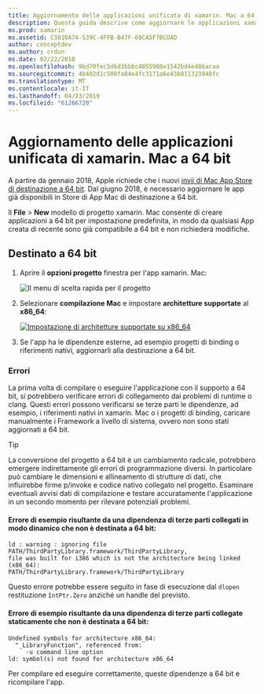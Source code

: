 ```yaml
---
title: Aggiornamento delle applicazioni unificata di xamarin. Mac a 64 bit
description: Questa guida descrive come aggiornare le applicazioni xamarin. Mac di destinazione a 64 bit. Vengono inoltre forniti esempi dei tipi di errori che possono essere rilevati quando si apporta questa modifica.
ms.prod: xamarin
ms.assetid: C3810A74-539C-4FFB-B47F-68CA5F7BCDAD
author: conceptdev
ms.author: crdun
ms.date: 02/22/2018
ms.openlocfilehash: 9bd70fec5d6d3bbbc4855980e1542bd4e486acaa
ms.sourcegitcommit: 4b402d1c508fa84e4fc3171a6e43b811323948fc
ms.translationtype: MT
ms.contentlocale: it-IT
ms.lasthandoff: 04/23/2019
ms.locfileid: "61266720"
---
```

# <a name="updating-xamarinmac-unified-applications-to-64-bit"></a>Aggiornamento delle applicazioni unificata di xamarin. Mac a 64 bit

A partire da gennaio 2018, Apple richiede che i nuovi [invii di Mac App Store di destinazione a 64 bit](https://developer.apple.com/news/?id=06282017a). Dal giugno 2018, è necessario aggiornare le app già disponibili in Store di App Mac di destinazione a 64 bit.

Il **File** > **New** modello di progetto xamarin. Mac consente di creare applicazioni a 64 bit per impostazione predefinita, in modo da qualsiasi App creata di recente sono già compatibile a 64 bit e non richiederà modifiche.

## <a name="targeting-64-bit"></a>Destinato a 64 bit

1. Aprire il **opzioni progetto** finestra per l'app xamarin. Mac:

   ![Il menu di scelta rapida per il progetto](mac-64-bit-images/1-contextual_menu-vsmac.png "il menu di scelta rapida per il progetto")

2. Selezionare **compilazione Mac** e impostare **architetture supportate** al **x86\_64**:

   [![Impostazione di architetture supportate su x86_64](mac-64-bit-images/2-project_options-vsmac.png "impostando le architetture supportate su x86_64")](mac-64-bit-images/2-project_options-vsmac-large.png#lightbox)

3. Se l'app ha le dipendenze esterne, ad esempio progetti di binding o riferimenti nativi, aggiornarli alla destinazione a 64 bit.

### <a name="errors"></a>Errori

La prima volta di compilare o eseguire l'applicazione con il supporto a 64 bit, si potrebbero verificare errori di collegamento dai problemi di runtime o clang. Questi errori possono verificarsi se terze parti le dipendenze, ad esempio, i riferimenti nativi in xamarin. Mac o i progetti di binding, caricare manualmente i Framework a livello di sistema, ovvero non sono stati aggiornati a 64 bit.

> [!TIP]
> La conversione del progetto a 64 bit è un cambiamento radicale, potrebbero emergere indirettamente gli errori di programmazione diversi. In particolare può cambiare le dimensioni e allineamento di strutture di dati, che influirebbe firme p/invoke e codice nativo collegato nel progetto. Esaminare eventuali avvisi dati di compilazione e testare accuratamente l'applicazione in un secondo momento per rilevare potenziali problemi.

#### <a name="example-error-resulting-from-a-dynamically-linked-third-party-dependency-that-does-not-target-64-bit"></a>Errore di esempio risultante da una dipendenza di terze parti collegati in modo dinamico che non è destinata a 64 bit:

```console
ld : warning : ignoring file PATH/ThirdPartyLibrary.framework/ThirdPartyLibrary, 
file was built for i386 which is not the architecture being linked (x86_64): 
PATH/ThirdPartyLibrary.framework/ThirdPartyLibrary 
```

Questo errore potrebbe essere seguito in fase di esecuzione dal `dlopen` restituzione `IntPtr.Zero` anziché un handle del previsto.

#### <a name="example-error-resulting-from-a-statically-linked-third-party-dependency-that-does-not-target-64-bit"></a>Errore di esempio risultante da una dipendenza di terze parti collegate staticamente che non è destinata a 64 bit:

```console
Undefined symbols for architecture x86_64:
  "_LibraryFunction", referenced from:
     -u command line option
ld: symbol(s) not found for architecture x86_64 
```

Per compilare ed eseguire correttamente, queste dipendenze a 64 bit e ricompilare l'app.

